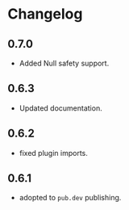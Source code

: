 # Changelog

## 0.7.0

* Added Null safety support.

## 0.6.3

* Updated documentation.

## 0.6.2

* fixed plugin imports.

## 0.6.1

* adopted to `pub.dev` publishing.
